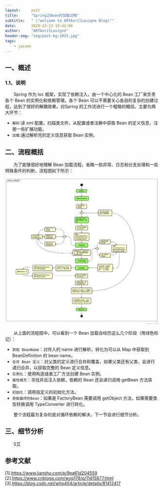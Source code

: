 ```yaml
---
layout:     post
title:      "Spring之Bean的加载过程"
subtitle:   " \"welcome to ARTAvrilLavigne Blog\""
date:       2020-12-13 19:42:00
author:     "ARTAvrilLavigne"
header-img: "img/post-bg-2015.jpg"
tags:
    - javaee
---
```

## 一、概述<br>

### 1.1、说明<br>

　　Spring 作为 Ioc 框架，实现了依赖注入，由一个中心化的 Bean 工厂来负责各个 Bean 的实例化和依赖管理。各个 Bean 可以不需要关心各自的复杂的创建过程，达到了很好的解耦效果。对Spring 的工作流进行一个粗略的概括，主要为两大环节：<br>
* `解析`:读 xml 配置，扫描类文件，从配置或者注解中获取 Bean 的定义信息，注册一些扩展功能。<br>
* `加载`:通过解析完的定义信息获取 Bean 实例。<br>

## 二、流程概括<br>

　　为了能够很好地理解 Bean 加载流程，省略一些异常、日志和分支处理和一些特殊条件的判断，流程图如下所示：<br>
<div>
	<a class="fancybox_mydefine" rel="group" href="https://github.com/ARTAvrilLavigne/ARTAvrilLavigne.github.io/blob/master/myblog/2020-12-13-springBean/1.png?raw=true">
            <img id="java_lock" src="https://github.com/ARTAvrilLavigne/ARTAvrilLavigne.github.io/blob/master/myblog/2020-12-13-springBean/1.png?raw=true" alt="lock"/>
	</a>
</div>

　　从上面的流程图中，可以看到一个 Bean 加载会经历这么几个阶段（用绿色标记）：<br>

* `获取 BeanName`：对传入的 name 进行解析，转化为可以从 Map 中获取到 BeanDefinition 的 bean name。<br>
* `合并 Bean 定义`：对父类的定义进行合并和覆盖，如果父类还有父类，会进行递归合并，以获取完整的 Bean 定义信息。<br>
* `实例化`：使用构造或者工厂方法创建 Bean 实例。<br>
* `属性填充`：寻找并且注入依赖，依赖的 Bean 还会递归调用 getBean 方法获取。<br>
* `初始化`：调用自定义的初始化方法。<br>
* `获取最终的Bean`：如果是 FactoryBean 需要调用 getObject 方法，如果需要类型转换调用 TypeConverter 进行转化。<br>

　　整个流程最为复杂的是对循环依赖的解决，下一节会进行细节分析。<br>
  
## 三、细节分析<br>

　　S艾




## 参考文献<br>

[1].https://www.jianshu.com/p/9ea61d204559<br>
[2].https://www.cnblogs.com/wyq178/p/11415877.html<br>
[3].https://blog.csdn.net/whp404/article/details/81412417<br>
